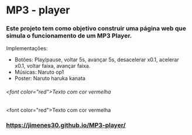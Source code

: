 # MP3 - player
### Este projeto tem como objetivo construir uma página web que simula o funcionamento de um MP3 Player.
Implementações:

- Botôes: Play/pause, voltar 5s, avançar 5s, desacelerar x0.1, acelerar x0.1, voltar faixa, avançar faixa.
- Músicas: Naruto op1
- Poster: Naruto haruka kanata

###### <font color=\"red\">Texto com cor vermelha</font>
<font color=\"red\">Texto com cor vermelha</font>

### https://jimenes30.github.io/MP3-player/
